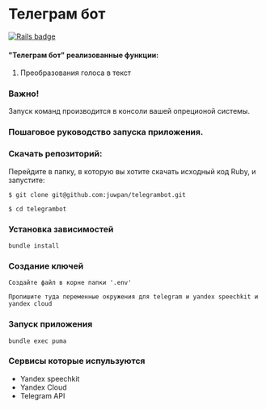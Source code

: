 # Телеграм бот

<div>
  <a href="https://rubyonrails.org">
    <img src="https://img.shields.io/badge/Ruby-3.1.2-ff0000?logo=Ruby&logoColor=white&?style=for-the-badge"
    alt="Rails badge" />
  </a>
</div>

#### "Телеграм бот" реализованные функции:
1. Преобразования голоса в текст

### Важно!
Запуск команд производится в консоли вашей опреционой системы.

### Пошаговое руководство запуска приложения.

### Скачать репозиторий:

Перейдите в папку, в которую вы хотите скачать исходный код Ruby, и запустите:

```
$ git clone git@github.com:juwpan/telegrambot.git
```
```
$ cd telegrambot
```
### Установка зависимостей

```
bundle install
```

### Создание ключей

```
Создайте файл в корне папки '.env'
```

```
Пропишите туда переменные окружения для telegram и yandex speechkit и yandex cloud
```

### Запуск приложения

```
bundle exec puma
```

### Сервисы которые испульзуются
- Yandex speechkit
- Yandex Cloud
- Telegram API

